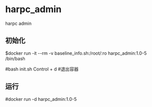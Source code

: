 # harpc_admin
harpc admin

## 初始化
 $docker run -it --rm -v baseline_info.sh:/root/:ro harpc_admin:1.0-5 /bin/bash
 
 #bash init.sh
Control + d #退出容器

## 运行
 #docker run -d harpc_admin:1.0-5

